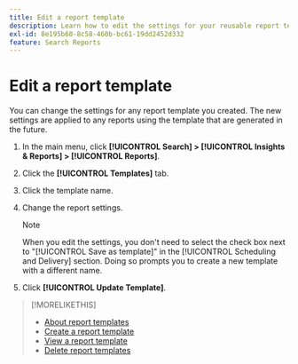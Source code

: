 ```yaml
---
title: Edit a report template
description: Learn how to edit the settings for your reusable report templates.
exl-id: 8e195b60-8c58-460b-bc61-19dd2452d332
feature: Search Reports
---
```

# Edit a report template

You can change the settings for any report template you created. The new settings are applied to any reports using the template that are generated in the future.

1. In the main menu, click **[!UICONTROL Search] > [!UICONTROL Insights & Reports] > [!UICONTROL Reports]**.

1. Click the **[!UICONTROL Templates]** tab.

1. Click the template name.

1. Change the report settings.

   >[!NOTE]
   >
   > When you edit the settings, you don't need to select the check box next to "[!UICONTROL Save as template]" in the [!UICONTROL Scheduling and Delivery] section. Doing so prompts you to create a new template with a different name.

1. Click **[!UICONTROL Update Template]**.

>[!MORELIKETHIS]
>
>* [About report templates](template-about.md)
>* [Create a report template](template-create.md)
>* [View a report template](template-view.md)
>* [Delete report templates](template-delete.md)
